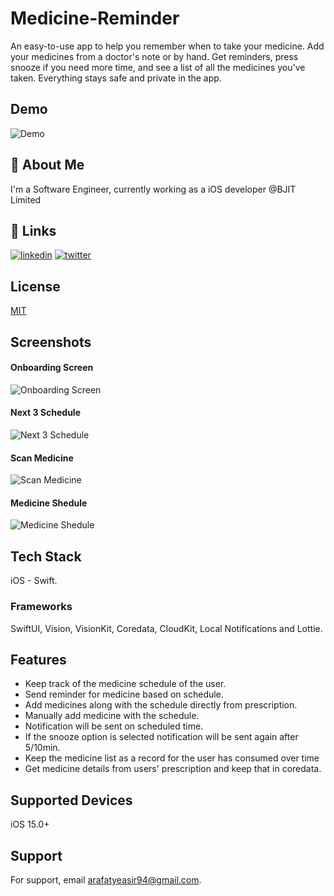 # Medicine-Reminder

An easy-to-use app to help you remember when to take your medicine. Add your medicines from a doctor's note or by hand. Get reminders, press snooze if you need more time, and see a list of all the medicines you've taken. Everything stays safe and private in the app.

## Demo

![Demo](https://i.ibb.co/0YJzyx5/demo.gif)

## 🚀 About Me

I'm a Software Engineer, currently working as a iOS developer @BJIT Limited

## 🔗 Links

[![linkedin](https://img.shields.io/badge/linkedin-0A66C2?style=for-the-badge&logo=linkedin&logoColor=white)](https://www.linkedin.com/in/yeasirarafatshahed/)
[![twitter](https://img.shields.io/badge/twitter-1DA1F2?style=for-the-badge&logo=twitter&logoColor=white)](https://twitter.com/arafat_shahed)

## License

[MIT](https://choosealicense.com/licenses/mit/)

## Screenshots

#### Onboarding Screen

![Onboarding Screen](https://i.ibb.co/VMLFBZC/screenshot-1.png)

#### Next 3 Schedule

![Next 3 Schedule](https://i.ibb.co/Vmhw24g/screenshot-3.png)

#### Scan Medicine

![Scan Medicine](https://i.ibb.co/4V1fS8w/screenshot-4.png)

#### Medicine Shedule

![Medicine Shedule](https://i.ibb.co/HKvsP3z/screenshot-7.png)

## Tech Stack

iOS - Swift.

### Frameworks

SwiftUI, Vision, VisionKit, Coredata, CloudKit, Local Notifications and Lottie.

## Features

- Keep track of the medicine schedule of the user.
- Send reminder for medicine based on schedule.
- Add medicines along with the schedule directly from prescription.
- Manually add medicine with the schedule.
- Notification will be sent on scheduled time.
- If the snooze option is selected notification will be sent again after 5/10min.
- Keep the medicine list as a record for the user has consumed over time
- Get medicine details from users' prescription and keep that in coredata.

## Supported Devices

iOS 15.0+

## Support

For support, email arafatyeasir94@gmail.com.
